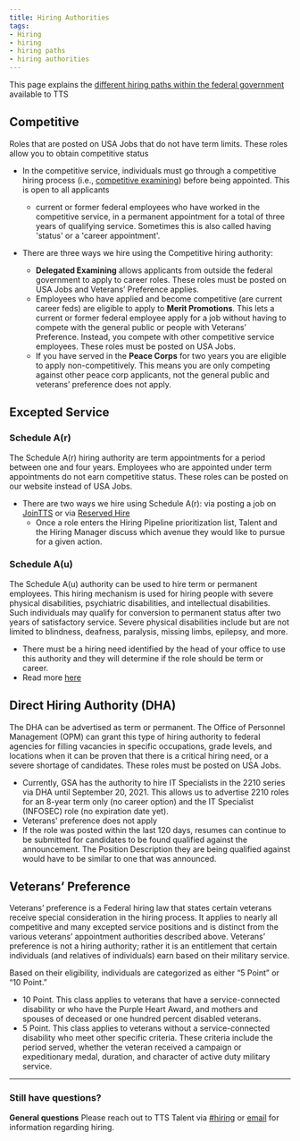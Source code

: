 ```yaml
---
title: Hiring Authorities
tags:
- Hiring
- hiring
- hiring paths
- hiring authorities
---
```

This page explains the [different hiring paths within the federal government](https://www.usajobs.gov/Help/working-in-government/unique-hiring-paths/) available to TTS

## Competitive
Roles that are posted on USA Jobs that do not have term limits. These roles allow you to obtain competitive status 
* In the competitive service, individuals must go through a competitive hiring process (i.e., [competitive examining](https://www.opm.gov/policy-data-oversight/hiring-information/competitive-hiring/)) before being appointed. This is open to all applicants
	* current or former federal employees who have worked in the competitive service, in a permanent appointment for a total of three years of qualifying service. Sometimes this is also called having 'status' or a 'career appointment'.
	
* There are three ways we hire using the Competitive hiring authority:
  * **Delegated Examining**  allows applicants from outside the federal government to apply to career roles. These roles must be posted on USA Jobs and Veterans’ Preference applies.
  * Employees who have applied and become competitive (are current career feds) are eligible to apply to **Merit Promotions**. This lets a current or former federal employee apply for a job without having to compete with the general public or people with Veterans’ Preference. Instead, you compete with other competitive service employees. These roles must be posted on USA Jobs.
  * If you have served in the **Peace Corps** for two years you are eligible to apply non-competitively. This means you are only competing against other peace corp applicants, not the general public and veterans’ preference does not apply. 

## Excepted Service 
### Schedule A(r)
The Schedule A(r) hiring authority are term appointments for a period between one and four years.
Employees who are appointed under term appointments do not earn competitive status. These roles can be posted on our website instead of USA Jobs.
* There are two ways we hire using Schedule A(r): via posting a job on [JoinTTS](https://join.tts.gsa.gov/) or via [Reserved Hire](https://drive.google.com/file/d/0B4J4Dpr2HVDsX2RKMjhtU1NuU2ZEUWoxU0NJWkhLbFVXejlv/view?usp=sharing)
  * Once a role enters the Hiring Pipeline prioritization list, Talent and the Hiring Manager discuss which avenue they would like to pursue for a given action.

### Schedule A(u)
The Schedule A(u) authority can be used to hire term or permanent employees. This hiring mechanism is used for hiring people with severe physical disabilities, psychiatric disabilities, and intellectual disabilities. Such individuals may qualify for conversion to permanent status after two years of satisfactory service. Severe physical disabilities include but are not limited to blindness, deafness, paralysis, missing limbs, epilepsy, and more.
* There must be a hiring need identified by the head of your office to use this authority and they will determine if the role should be term or career.
* Read more [here](https://docs.google.com/document/d/1WnvPtg6QxcrX8UQZWBZhGiRfxWphl7Nd7oy5gPXrVaQ/edit?usp=sharing)

## Direct Hiring Authority (DHA)
The DHA can be advertised as term or permanent. The Office of Personnel Management (OPM) can grant this type of hiring authority to federal agencies for filling vacancies in specific occupations, grade levels, and locations when it can be proven that there is a critical hiring need, or a severe shortage of candidates. These roles must be posted on USA Jobs. 
* Currently, GSA has the authority to hire IT Specialists in the 2210 series via DHA until September 20, 2021. This allows us to advertise 2210 roles for an 8-year term only (no career option) and the IT Specialist (INFOSEC) role (no expiration date yet). 
* Veterans' preference does not apply
* If the role was posted within the last 120 days, resumes can continue to be submitted for candidates to be found qualified against the announcement. The Position Description they are being qualified against would have to be similar to one that was announced.

## Veterans’ Preference
Veterans’ preference is a Federal hiring law that states certain veterans receive special consideration in the hiring process. It applies to nearly all competitive and many excepted service positions and is distinct
from the various veterans’ appointment authorities described above. Veterans’ preference is not a hiring
authority; rather it is an entitlement that certain individuals (and relatives of individuals) earn based on
their military service.

Based on their eligibility, individuals are categorized as either “5 Point” or “10 Point.”
* 10 Point. This class applies to veterans that have a service-connected disability or who have the
Purple Heart Award, and mothers and spouses of deceased or one hundred percent disabled
veterans.
* 5 Point. This class applies to veterans without a service-connected disability who meet other
specific criteria. These criteria include the period served, whether the veteran received a campaign or
expeditionary medal, duration, and character of active duty military service.

--------------------------------------------------------------------------------

### Still have questions?

**General questions** Please reach out to TTS Talent via [#hiring](https://gsa-tts.slack.com/messages/tts-jobs/) or [email](mailto:jointts@gsa.gov) for information regarding hiring.
